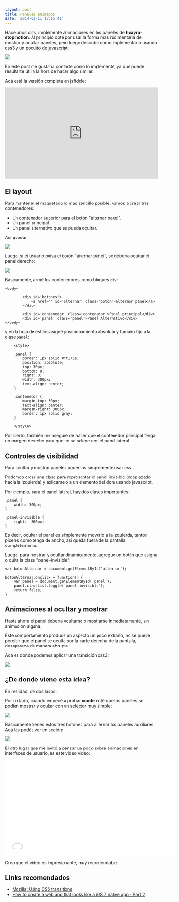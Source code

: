 ```yaml
---
layout: post
title: Paneles animados
date: '2014-01-11 17:15:41'
---
```


Hace unos dias, implementé animaciones en los paneles de **huayra-stopmotion**. Al principio opté por usar la forma mas rudimentaria de mostrar y ocultar paneles, pero luego descubrí como implementarlo usando css3 y un poquito de javascript:

![](/images/2014/Jan/stopmotion.gif)


En este post me gustaría contarte cómo lo implementé, ya que puede resultarte útil a la hora de hacer algo similar.

Acá está la versión completa en jsfiddle:


<iframe width="100%" height="300" src="http://jsfiddle.net/hugoruscitti/TVBHC/embedded/result,js,html,css" allowfullscreen="allowfullscreen" frameborder="0"></iframe>

## El layout

Para mantener el maquetado lo mas sencillo posible, vamos a crear tres contenedores:

- Un contenedor superior para el botón "alternar panel".
- Un panel principal.
- Un panel alternativo que se pueda ocultar.

Así queda:

![](/images/2014/Jan/estado_1.png)

Luego, si el usuario pulsa el botón "alternar panel", se debería ocultar el panel derecho:

![](/images/2014/Jan/estado_2.png)

Básicamente, armé los contenedores como bloques ``div``:

```prettyprint lang-html
<body>
		
		<div id='botones'>
			<a href='' id='alternar' class='boton'>alternar panel</a>
		</div>
		
		<div id='contenedor' class='contenedor'>Panel principal</div>
		<div id='panel' class='panel'>Panel Alternativo</div>		
</body>
```
	
y en la hoja de estilos asigné posicionamiento absoluto y tamaño fijo a la clase ``panel``:

```prettyprint lang-css
	<style>
    
	.panel {
    	border: 1px solid #ff175e;
    	position: absolute;
    	top: 30px;
    	bottom: 0;
    	right: 0;
    	width: 300px;
    	text-align: center;
	}
			
	.contenedor {
		margin-top: 30px;
		text-align: center;
		margin-right: 300px;
		border: 1px solid gray;
	}
    
	</style>
```

Por cierto, también me aseguré de hacer que el contenedor principal tenga un margen derecho para que no se solape con el panel lateral.

## Controles de visibilidad

Para ocultar y mostrar paneles podemos simplemente usar css.

Podemos crear una clase para representar el panel invisible (desplazado hacia la izquierda) y aplicarselo a un elemento del dom usando javascript.

Por ejemplo, para el panel lateral, hay dos clases importantes:

```prettyprint lang-css
.panel {
    width: 300px;
}

.panel-invisible {
	right: -300px;
}
```

Es decir, ocultar el panel es simplemente moverlo a la izquierda, tantos pixeles como tenga de ancho, así queda fuera de la pantalla completamente.

Luego, para mostrar y ocultar dinámicamente, agregué un botón que asigna o quita la clase "panel-invisible":

```prettyprint lang-javascript
var botonAlternar = document.getElementById('alternar');

botonAlternar.onclick = function() {
    var panel = document.getElementById('panel');
    panel.classList.toggle('panel-invisible');
    return false;
}
```

## Animaciones al ocultar y mostrar

Hasta ahora el panel debería ocultarse o mostrarse inmediatamente, sin animación alguna.

Este comportamiento produce un aspecto un poco extraño, no se puede percibir que el panel se oculta por la parte derecha de la pantalla, desaparece de manera abrupta.

Acá es donde podemos aplicar una transición css3:

![](/images/2014/Jan/interpolaciones.png)

## ¿De donde viene esta idea?

En realidad, de dos lados:

Por un lado, cuando empecé a probar **xcode** noté que los paneles se podían mostrar y ocultar con un selector muy simple:

![](/images/2014/Jan/botones.png)

Básicamente tienes estos tres botones para alternar los paneles auxiliares. Acá los podés ver en acción:

![](/images/2014/Jan/xcode.gif)

El otro lugar que me invitó a pensar un poco sobre animaciones en interfaces de usuario, es este video video:

<iframe width="560" height="315" src="//www.youtube.com/embed/TMe0WnkF1Lc" frameborder="0" allowfullscreen></iframe>

Creo que el video es impresionante, muy recomendable.

## Links recomendados

- [Mozilla: Using CSS transitions](https://developer.mozilla.org/en-US/docs/Web/Guide/CSS/Using_CSS_transitions)
- [How to create a web app that looks like a iOS 7 native app - Part 2](http://mir.aculo.us/2013/10/10/how-to-create-a-web-app-that-looks-like-a-ios-7-native-app-part-2-behavior/)
